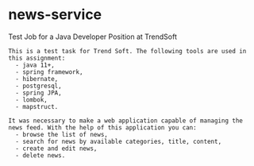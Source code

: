 # news-service
Test Job for a Java Developer Position at TrendSoft

    This is a test task for Trend Soft. The following tools are used in this assignment:
      - java 11+,
      - spring framework,
      - hibernate,
      - postgresql,
      - spring JPA,
      - lombok,
      - mapstruct.
    
    It was necessary to make a web application capable of managing the news feed. With the help of this application you can: 
      - browse the list of news, 
      - search for news by available categories, title, content, 
      - create and edit news,
      - delete news.

